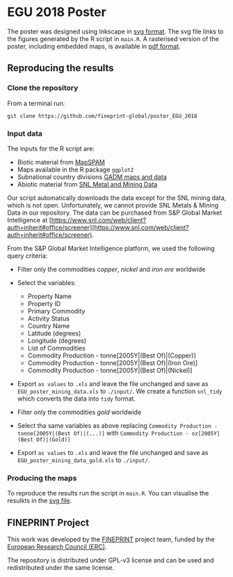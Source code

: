 # EGU 2018 Poster

The poster was designed using Inkscape in [svg format](https://github.com/fineprint-global/poster_EGU_2018/blob/master/svg/poster-EGU2018-18297.svg). The svg file links to the figures generated by the R script in `main.R`. A rasterised version of the poster, including embedded maps, is available in [pdf format](https://github.com/fineprint-global/poster_EGU_2018/blob/master/svg/poster-EGU2018-18297.pdf).

## Reproducing the results 

### Clone the repository 

From a terminal run:

```
git clone https://github.com/fineprint-global/poster_EGU_2018
```

### Input data 

The inputs for the R script are: 

- Biotic material from [MapSPAM](http://spam05.harvestchoice.org/v3r2/tiff/production)
- Maps available in the R package `ggplot2`
- Subnational country divisions [GADM maps and data](http://biogeo.ucdavis.edu/data/gadm2.8/shp/BRA_adm_shp.zip)
- Abiotic material from [SNL Metal and Mining Data](https://www.snl.com/web/client?auth=inherit#office/screener)

Our script automatically downloads the data except for the SNL mining data, which is not open. Unfortunately, we cannot provide SNL Metals & Mining Data in our repository. The data can be purchased from S&P Global Market Intelligence at [https://www.snl.com/web/client?auth=inherit#office/screener](https://www.snl.com/web/client?auth=inherit#office/screener).

From the S&P Global Market Intelligence platform, we used the following query criteria:
- Filter only the commodities *copper*, *nickel* and *iron ore* worldwide
- Select the variables:
  + Property Name	
  + Property ID	
  + Primary Commodity	
  + Activity Status	
  + Country Name	
  + Latitude (degrees)
  + Longitude (degrees)
  + List of Commodities	
  + Commodity Production - tonne[2005Y|(Best Of)|(Copper)]
  + Commodity Production - tonne[2005Y|(Best Of)|(Iron Ore)]
  + Commodity Production - tonne[2005Y|(Best Of)|(Nickel)]
- Export `as values` to `.xls` and leave the file unchanged and save as `EGU_poster_mining_data.xls` to `./input/`. We create a function `snl_tidy` which converts the data into `tidy` format. 

- Filter only the commodities *gold* worldwide
- Select tha same variables as above replacing `Commodity Production - tonne[2005Y|(Best Of)|(...)]` with `Commodity Production - oz[2005Y|(Best Of)|(Gold)]`
- Export `as values` to `.xls` and leave the file unchanged and save as `EGU_poster_mining_data_gold.xls` to `./input/`.

### Producing the maps

To reproduce the results run the script in `main.R`. You can visualise the resulkts in the [svg file](https://github.com/fineprint-global/poster_EGU_2018/blob/master/svg/poster-EGU2018-18297.svg). 

## FINEPRINT Project 

This work was developed by the [FINEPRINT](http://fineprint.global/) project team, funded by the [European Research Council (ERC)](https://erc.europa.eu/).

The repository is distributed under GPL-v3 license and can be used and redistributed under the same license. 

